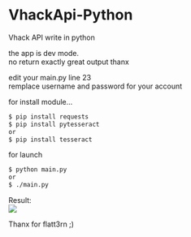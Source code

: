 # VhackApi-Python
Vhack API write in python

the app is dev mode.  
no return exactly great output thanx  
  
edit your main.py line 23  
remplace username and password for your account  

for install module...  
 
```sh
$ pip install requests  
$ pip install pytesseract  
or  
$ pip install tesseract
``` 

for launch  
```sh
$ python main.py 
or 
$ ./main.py
``` 

Result:  
![](http://www.cuby-hebergs.com/dl/vhack.png)

Thanx for flatt3rn ;) 
